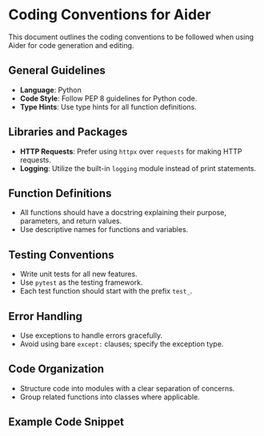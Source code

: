 # Coding Conventions for Aider

This document outlines the coding conventions to be followed when using Aider for code generation and editing.

## General Guidelines
- **Language**: Python
- **Code Style**: Follow PEP 8 guidelines for Python code.
- **Type Hints**: Use type hints for all function definitions.

## Libraries and Packages
- **HTTP Requests**: Prefer using `httpx` over `requests` for making HTTP requests.
- **Logging**: Utilize the built-in `logging` module instead of print statements.

## Function Definitions
- All functions should have a docstring explaining their purpose, parameters, and return values.
- Use descriptive names for functions and variables.

## Testing Conventions
- Write unit tests for all new features.
- Use `pytest` as the testing framework.
- Each test function should start with the prefix `test_`.

## Error Handling
- Use exceptions to handle errors gracefully.
- Avoid using bare `except:` clauses; specify the exception type.

## Code Organization
- Structure code into modules with a clear separation of concerns.
- Group related functions into classes where applicable.

## Example Code Snippet
